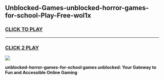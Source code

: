 
## Unblocked-Games-unblocked-horror-games-for-school-Play-Free-wol1x
<h3>
<a href="https://premium76.site?title=unblocked-horror-games-for-school&ref=22A">CLICK TO PLAY</a></h3>
<hr>

<h3>
<a href="https://premium76.site?title=unblocked-horror-games-for-school&ref=22A">CLICK 2 PLAY</a>
  
</h3>

<a href="https://premium76.site?title=unblocked-horror-games-for-school&ref=22A"><img src="https://clearcache.store/games.png"></a>


**unblocked-horror-games-for-school games unblocked: Your Gateway to Fun and Accessible Online Gaming**
